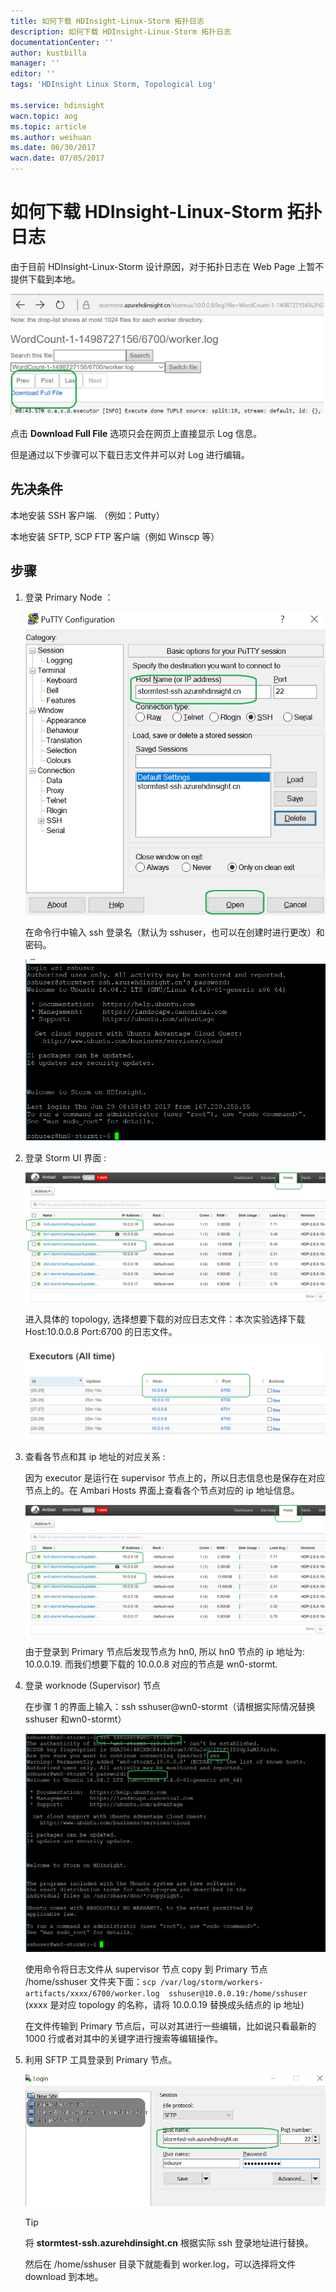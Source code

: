 ```yaml
---
title: 如何下载 HDInsight-Linux-Storm 拓扑日志
description: 如何下载 HDInsight-Linux-Storm 拓扑日志
documentationCenter: ''
author: kustbilla
manager: ''
editor: ''
tags: 'HDInsight Linux Storm, Topological Log'

ms.service: hdinsight
wacn.topic: aog
ms.topic: article
ms.author: weihuan
ms.date: 06/30/2017
wacn.date: 07/05/2017
---
```


# 如何下载 HDInsight-Linux-Storm 拓扑日志

由于目前 HDInsight-Linux-Storm 设计原因，对于拓扑日志在 Web Page 上暂不提供下载到本地。

![web-page](./media/aog-hdinsight-howto-download-linux-storm-log-file/web-page.png)

点击 **Download Full File** 选项只会在网页上直接显示 Log 信息。

但是通过以下步骤可以下载日志文件并可以对 Log 进行编辑。

## 先决条件

本地安装 SSH 客户端. （例如：Putty）

本地安装 SFTP, SCP FTP 客户端（例如 Winscp 等）

## 步骤

1. 登录 Primary Node ：

    ![putty](./media/aog-hdinsight-howto-download-linux-storm-log-file/putty.png)

    在命令行中输入 ssh 登录名（默认为 sshuser，也可以在创建时进行更改）和密码。

    ![ssh](./media/aog-hdinsight-howto-download-linux-storm-log-file/ssh.png)

2.	登录 Storm UI 界面 :

    ![ambari-hosts](./media/aog-hdinsight-howto-download-linux-storm-log-file/ambari-hosts.png)

    进入具体的 topology, 选择想要下载的对应日志文件：本次实验选择下载 Host:10.0.0.8 Port:6700 的日志文件。

    ![executors](./media/aog-hdinsight-howto-download-linux-storm-log-file/executors.png)

3. 查看各节点和其 ip 地址的对应关系 :

    因为 executor 是运行在 supervisor 节点上的，所以日志信息也是保存在对应节点上的。在 Ambari Hosts 界面上查看各个节点对应的 ip 地址信息。

    ![ambari-hosts](./media/aog-hdinsight-howto-download-linux-storm-log-file/ambari-hosts.png)

    由于登录到 Primary 节点后发现节点为 hn0, 所以 hn0 节点的 ip 地址为: 10.0.0.19. 而我们想要下载的 10.0.0.8 对应的节点是 wn0-stormt.

4. 登录 worknode (Supervisor) 节点

    在步骤 1 的界面上输入：ssh sshuser@wn0-stormt（请根据实际情况替换 sshuser 和wn0-stormt）

    ![worknode](./media/aog-hdinsight-howto-download-linux-storm-log-file/worknode.png)

    使用命令将日志文件从 supervisor 节点 copy 到 Primary 节点 /home/sshuser 文件夹下面：`scp /var/log/storm/workers-artifacts/xxxx/6700/worker.log  sshuser@10.0.0.19:/home/sshuser` (xxxx 是对应 topology 的名称，请将 10.0.0.19 替换成头结点的 ip 地址)

    在文件传输到 Primary 节点后，可以对其进行一些编辑，比如说只看最新的 1000 行或者对其中的关键字进行搜索等编辑操作。

5. 利用 SFTP 工具登录到 Primary 节点。

    ![sftp](./media/aog-hdinsight-howto-download-linux-storm-log-file/sftp.png)

    > [!TIP]
    > 将 **stormtest-ssh.azurehdinsight.cn** 根据实际 ssh 登录地址进行替换。

    然后在 /home/sshuser 目录下就能看到 worker.log，可以选择将文件 download 到本地。
